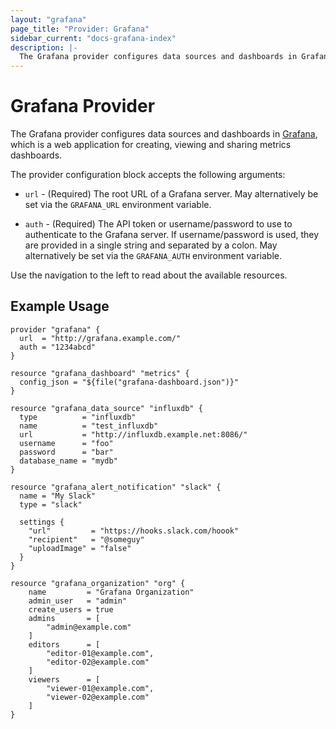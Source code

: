 ```yaml
---
layout: "grafana"
page_title: "Provider: Grafana"
sidebar_current: "docs-grafana-index"
description: |-
  The Grafana provider configures data sources and dashboards in Grafana.
---
```


# Grafana Provider

The Grafana provider configures data sources and dashboards in
[Grafana](http://grafana.org/), which is a web application for creating,
viewing and sharing metrics dashboards.

The provider configuration block accepts the following arguments:

* ``url`` - (Required) The root URL of a Grafana server. May alternatively be
  set via the ``GRAFANA_URL`` environment variable.

* ``auth`` - (Required) The API token or username/password to use to
  authenticate to the Grafana server. If username/password is used, they
  are provided in a single string and separated by a colon. May alternatively
  be set via the ``GRAFANA_AUTH`` environment variable.

Use the navigation to the left to read about the available resources.

## Example Usage

```hcl
provider "grafana" {
  url  = "http://grafana.example.com/"
  auth = "1234abcd"
}

resource "grafana_dashboard" "metrics" {
  config_json = "${file("grafana-dashboard.json")}"
}

resource "grafana_data_source" "influxdb" {
  type          = "influxdb"
  name          = "test_influxdb"
  url           = "http://influxdb.example.net:8086/"
  username      = "foo"
  password      = "bar"
  database_name = "mydb"
}

resource "grafana_alert_notification" "slack" {
  name = "My Slack"
  type = "slack"

  settings {
    "url"         = "https://hooks.slack.com/hoook"
    "recipient"   = "@someguy"
    "uploadImage" = "false"
  }
}

resource "grafana_organization" "org" {
    name         = "Grafana Organization"
    admin_user   = "admin"
    create_users = true
    admins       = [
        "admin@example.com"
    ]
    editors      = [
        "editor-01@example.com",
        "editor-02@example.com"
    ]
    viewers      = [
        "viewer-01@example.com",
        "viewer-02@example.com"
    ]
}
```
